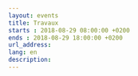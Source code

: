 ```yaml
---
layout: events
title: Travaux
starts : 2018-08-29 08:00:00 +0200
ends : 2018-08-29 18:00:00 +0200
url_address:
lang: en
description:
---
```


